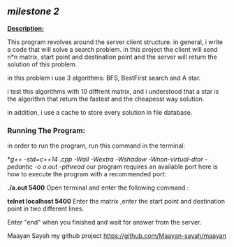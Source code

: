 ## ***milestone 2***

**<u>Description:</u>**

This program revolves around the server client structure. in general, i write a code that will solve a search problem. 
in this project the client will send n*n matrix, start point and destination point and the server will return the solution of this problem. 


in this problem i use 3 algorithms: 
BFS, BestFirst search and A star. 

i test this algorithms with 10 diffrent matrix, and i understood that a star is the algorithm that return the fastest and the cheapesst way solution.

in addition, i use a cache to store every solution in file database. 


### Running The Program:

in order to run the program, run this command in the terminal:

**</u>g++ -std=c++14 *.cpp -Wall -Wextra -Wshadow -Wnon-virtual-dtor -pedantic -o a.out -pthread</u>**
our program requires an available port here is how to execute the program with a recommended port:

**</u>./a.out 5400</u>**
Open terminal and enter the following command :

**</u>telnet localhost 5400</u>**
Enter the matrix ,enter the start point and destination point in two different lines.

Enter "end" when you finished and wait for answer from the server.

Maayan Sayah
my github project https://github.com/Maayan-sayah/maayan
